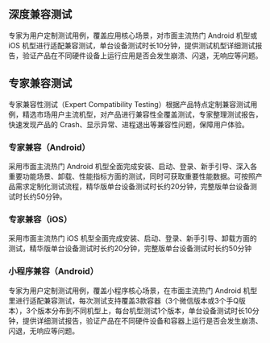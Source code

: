 ## 深度兼容测试
专家为用户定制测试用例，覆盖应用核心场景，对市面主流热门 Android 机型或 iOS 机型进行适配兼容测试，单台设备测试时长10分钟，提供测试机型详细测试报告，验证产品在不同硬件设备上运行应用是否会发生崩溃、闪退，无响应等问题。

## 专家兼容测试
专家兼容性测试（Expert Compatibility Testing）根据产品特点定制兼容测试用例，精选市场用户主流机型，对产品进行兼容性全覆盖测试，专家整理测试报告，快速发现产品的 Crash、显示异常、进程退出等兼容性问题，保障用户体验。

### 专家兼容（Android）
采用市面主流热门 Android 机型全面完成安装、启动、登录、新手引导、深入各重要功能场景、卸载、性能指标方面的测试，同时可获取重要性能数据。可按照产品需求定制化测试流程，精华版单台设备测试时长约20分钟，完整版单台设备测试时长约50分钟。

### 专家兼容（iOS）
采用市面主流热门 iOS 机型全面完成安装、启动、登录、新手引导、卸载方面的测试，精华版单台设备测试时长约20分钟，完整版单台设备测试时长约50分钟

### 小程序兼容（Android）
专家为用户定制测试用例，覆盖小程序核心场景，在市面主流热门 Android 机型里进行适配兼容测试，每次测试支持覆盖3款容器（3个微信版本或3个手Q版本），3个版本分布到不同机型上，每台机型测试1个版本，单台设备测试时长10分钟，提供详细测试报告，验证产品在不同硬件设备和容器上运行是否会发生崩溃、闪退，无响应等问题。

